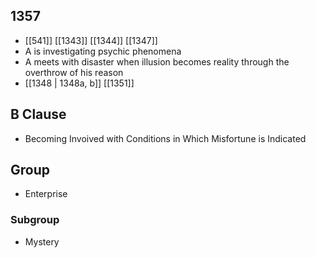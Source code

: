 ## 1357
- [[541]] [[1343]] [[1344]] [[1347]] 
- A is investigating psychic phenomena
- A meets with disaster when illusion becomes reality through the overthrow of his reason
- [[1348 | 1348a, b]] [[1351]] 

## B Clause
- Becoming Invoived with Conditions in Which Misfortune is Indicated

## Group
- Enterprise

### Subgroup
- Mystery

